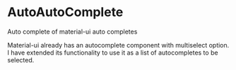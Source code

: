 # AutoAutoComplete
Auto complete of material-ui auto completes 

Material-ui already has an autocomplete component with multiselect option. I have extended its functionality to use it as a list of autocompletes to be selected.


